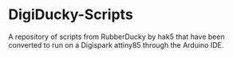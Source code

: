 # DigiDucky-Scripts
A repository of scripts from RubberDucky by hak5 that have been converted to run on a Digispark attiny85 through the Arduino IDE.
